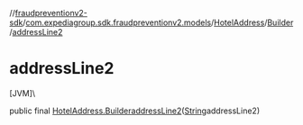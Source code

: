//[fraudpreventionv2-sdk](../../../../index.md)/[com.expediagroup.sdk.fraudpreventionv2.models](../../index.md)/[HotelAddress](../index.md)/[Builder](index.md)/[addressLine2](address-line2.md)

# addressLine2

[JVM]\

public final [HotelAddress.Builder](index.md)[addressLine2](address-line2.md)([String](https://docs.oracle.com/javase/8/docs/api/java/lang/String.html)addressLine2)
